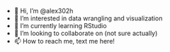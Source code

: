 - 👋 Hi, I’m @alex302h
- 👀 I’m interested in data wrangling and visualization
- 🌱 I’m currently learning RStudio
- 💞️ I’m looking to collaborate on (not sure actually)
- 📫 How to reach me, text me here!

<!---
alex302h/alex302h is a ✨ special ✨ repository because its `README.md` (this file) appears on your GitHub profile.
You can click the Preview link to take a look at your changes.
